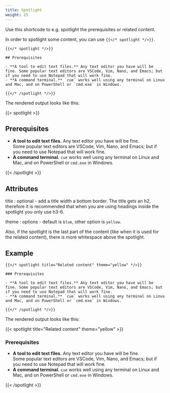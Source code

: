```yaml
---
title: Spotlight
weight: 25
---
```


Use this shortcode to e.g. spotlight the prerequisites or related content.

In order to spotlight some content, you can use `{{</* spotlight */>}}`.

```
{{</* spotlight */>}}

## Prerequisites

- **A tool to edit text files.** Any text editor you have will be fine. Some popular text editors are VSCode, Vim, Nano, and Emacs; but if you need to use Notepad that will work fine.
- **A command terminal.** `cue` works well using any terminal on Linux and Mac, and on PowerShell or `cmd.exe` in Windows.

{{</* /spotlight */>}}
```

The rendered output looks like this:

{{< spotlight >}}

## Prerequisites

-   **A tool to edit text files.** Any text editor you have will be fine. Some popular text editors are VSCode, Vim, Nano, and Emacs; but if you need to use Notepad that will work fine.
-   **A command terminal.** `cue` works well using any terminal on Linux and Mac, and on PowerShell or `cmd.exe` in Windows.

{{< /spotlight >}}

## Attributes

title
: optional - add a title width a bottom border. The title gets an h2, therefore it is recommended that when you are using headings inside the spotlight you only use h3-6.

theme
: options - default is `blue`, other option is `yellow`.

Also, if the spotlight is the last part of the content (like when it is used for the related content), there is more whitespace above the spotlight.

## Example

```
{{</* spotlight title="Related content" theme="yellow" */>}}

### Prerequisites

- **A tool to edit text files.** Any text editor you have will be fine. Some popular text editors are VSCode, Vim, Nano, and Emacs; but if you need to use Notepad that will work fine.
- **A command terminal.** `cue` works well using any terminal on Linux and Mac, and on PowerShell or `cmd.exe` in Windows.

{{</* /spotlight */>}}
```

The rendered output looks like this:

{{< spotlight title="Related content" theme="yellow" >}}

### Prerequisites

-   **A tool to edit text files.** Any text editor you have will be fine. Some popular text editors are VSCode, Vim, Nano, and Emacs; but if you need to use Notepad that will work fine.
-   **A command terminal.** `cue` works well using any terminal on Linux and Mac, and on PowerShell or `cmd.exe` in Windows.

{{< /spotlight >}}
